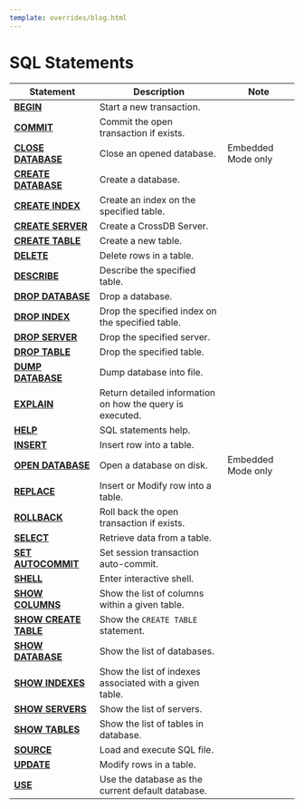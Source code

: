```yaml
---
template: overrides/blog.html
---
```


# SQL Statements

 Statement                 							| Description        						| Note
 ----                  								| ----               						| ----
[**BEGIN**](../transaction/#begin-transaction)      | Start a new transaction. 					|
[**COMMIT**](../transaction/#commit-transaction)    | Commit the open transaction if exists.	|
[**CLOSE DATABASE**](../database/#close-database)   | Close an opened database.					| Embedded Mode only
[**CREATE DATABASE**](../database/#create-database) | Create a database.						|
[**CREATE INDEX**](../indexes/#create-index) 		| Create an index on the specified table.	|
[**CREATE SERVER**](../server/#create-server) 		| Create a CrossDB Server.					|
[**CREATE TABLE**](../table/#create-table) 			| Create a new table.						|
[**DELETE**](../dml/#delete) 						| Delete rows in a table.					|
[**DESCRIBE**](../table/#show-table-columns) 		| Describe the specified table.				|
[**DROP DATABASE**](../database/#drop-database) 	| Drop a database.							|
[**DROP INDEX**](../indexes/#drop-index) 			| Drop the specified index on the specified table.	|
[**DROP SERVER**](../server/#drop-server) 			| Drop the specified server.				|
[**DROP TABLE**](../table/#drop-table) 				| Drop the specified table.					|
[**DUMP DATABASE**](../backup/#dump-database)  		| Dump database into file.		            |
[**EXPLAIN**](../dml/#explain) 				        | Return detailed information on how the query is executed.      |
[**HELP**](../misc/#help) 				            | SQL statements help.                      |
[**INSERT**](../dml/#insert) 						| Insert row into a table.					|
[**OPEN DATABASE**](../database/#open-database)     | Open a database on disk.					| Embedded Mode only
[**REPLACE**](../dml/#replace) 						| Insert or Modify row into a table.		|
[**ROLLBACK**](../transaction/#rollback-transaction) | Roll back the open transaction if exists.|
[**SELECT**](../dml/#select) 						| Retrieve data from a table.				|
[**SET AUTOCOMMIT**](../transaction/#set-auto-commit) | Set session transaction auto-commit.	|
[**SHELL**](../misc/#shell) 						| Enter interactive shell.					|
[**SHOW COLUMNS**](../table/#show-table-columns) 	| Show the list of columns within a given table.	|
[**SHOW CREATE TABLE**](../table/#show-create-table) | Show the `CREATE TABLE` statement.		|
[**SHOW DATABASE**](../database/#show-databases)    | Show the list of databases.				|
[**SHOW INDEXES**](../indexes/#show-index)          | Show the list of indexes associated with a given table.	       |
[**SHOW SERVERS**](../server/#show-servers) 		| Show the list of servers.					|
[**SHOW TABLES**](../table/#show-all-tables)        | Show the list of tables in database.		|
[**SOURCE**](../backup/#source)        				| Load and execute SQL file.		        |
[**UPDATE**](../dml/#update) 						| Modify rows in a table.					|
[**USE**](../database/#use-database) 				| Use the database as the current default database.	|

<!--
[**REPLACE**](../transaction/#rollback-transaction) | Check if `PRIMARY KEY` exits will delete old row, then insert.  | TBD
[**RENAME INDEX**](../indexes/#rename-index) 			| Rename index.		    					| TBD
[**RENAME TABLE**](../table/#rename-table) 			| Rename table.			 					| TBD
[**CREATE SERVER**](../server/#create-server)       | Create a server.							| TBD
[**ALTER DATABASE**](../database/#modify-database)  | Modify database.   						| TBD
[**ALTER INDEX**](../indexes/#modify-index)           | Modify index.      						| TBD
[**ALTER SERVER**](../server/#modify-server)        | Modify server.     						| TBD
[**ALTER TABLE**](../table/#modify-table)           | Modify table.      						| TBD
[**LOCK TABLES**](../transaction/#lock-tables) 		| Lock tables manually.						| TBD
[**SET TRANSACTION**](../transaction/#set-isolation-level) | Set session transaction isolation level.	| TBD
[**SHOW CREATE DATABASE**](../database/#show-create-database) | Show the `CREATE DATABASE` statement.	|
[**SHOW SERVERS**](../server/#show-servers)         | Show the list of servers.					| TBD
[**DROP SERVER**](../server/#drop-server)           | Drop a server.							|
[**SHOW SESSIONS**](../status/#show-sessions) 		| Show the list of sessions.				| TBD
[**SHOW STATUS**](../status/#show-status) 			| Show CrossDB status.						| TBD
[**SHOW TABLE STATUS**](../table/#show-table-status) | Show the list of tables in database.		| TBD
[**START TRANSACTION**](../transaction/#begin-transaction) | Start a new transaction.			| TBD
[**TRUNCATE TABLE**](../table/#truncate-table) 		| Removes all rows from the table.			| TBD
-->